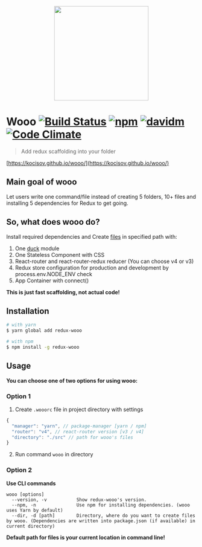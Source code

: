 <p align="center">
  <img title="" src="https://kocisov.github.io/wooo/static/deer.svg" alt="" width="250" />
</p>

# Wooo [![Build Status](https://travis-ci.org/Kocisov/wooo.svg?branch=next)](https://travis-ci.org/Kocisov/wooo) [![npm](https://img.shields.io/npm/v/redux-wooo.svg)](http://npmjs.com/redux-wooo) [![davidm](https://david-dm.org/kocisov/wooo.svg)](https://david-dm.org/kocisov/wooo) [![Code Climate](https://codeclimate.com/github/Kocisov/wooo/badges/gpa.svg)](https://codeclimate.com/github/Kocisov/wooo)
> Add redux scaffolding into your folder

[https://kocisov.github.io/wooo/](https://kocisov.github.io/wooo/)

## Main goal of wooo
Let users write one command/file instead of creating 5 folders, 10+ files and installing 5 dependencies for Redux to get going.

## So, what does wooo do?
Install required dependencies and Create [files](https://github.com/Kocisov/wooo/tree/master/files) in specified path with:
  1. One [duck](https://github.com/erikras/ducks-modular-redux) module
  2. One Stateless Component with CSS
  3. React-router and react-router-redux reducer (You can choose v4 or v3)
  4. Redux store configuration for production and development by process.env.NODE_ENV check
  5. App Container with connect()

**This is just fast scaffolding, not actual code!**

## Installation
```bash
# with yarn
$ yarn global add redux-wooo

# with npm
$ npm install -g redux-wooo
```

## Usage
**You can choose one of two options for using wooo:**

### Option 1
1. Create ```.wooorc``` file in project directory with settings
```js
{
  "manager": "yarn", // package-manager [yarn / npm]
  "router": "v4", // react-router version [v3 / v4]
  "directory": "./src" // path for wooo's files
}
```
2. Run command ```wooo``` in directory

### Option 2
**Use CLI commands**
```
wooo [options]
  --version, -v           Show redux-wooo's version.
  --npm, -n               Use npm for installing dependencies. (wooo uses Yarn by default)
  --dir, -d [path]        Directory, where do you want to create files by wooo. (Dependencies are written into package.json (if available) in current directory)
```

**Default path for files is your current location in command line!**
